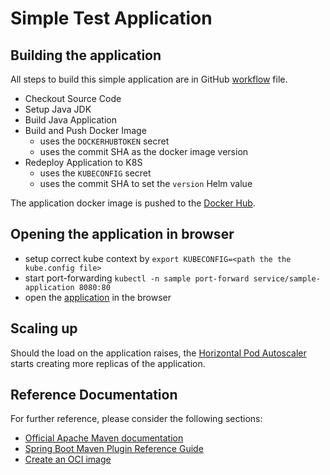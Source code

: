# Simple Test Application

## Building the application

All steps to build this simple application are in GitHub [workflow](.github/workflows/bulid.yaml) file.

* Checkout Source Code
* Setup Java JDK
* Build Java Application
* Build and Push Docker Image
  * uses the `DOCKERHUBTOKEN` secret
  * uses the commit SHA as the docker image version
* Redeploy Application to K8S
  * uses the `KUBECONFIG` secret
  * uses the commit SHA to set the `version` Helm value

The application docker image is pushed to the [Docker Hub](https://hub.docker.com/repository/docker/sadovnikov/sample-app/general).

## Opening the application in browser

* setup correct kube context by `export KUBECONFIG=<path the the kube.config file>`
* start port-forwarding `kubectl -n sample port-forward service/sample-application 8080:80`
* open the [application](http://127.0.0.1:8080/hello?name=Reviewer) in the browser


## Scaling up

Should the load on the application raises, the [Horizontal Pod Autoscaler](helm/templates/deployment.yaml) starts
creating more replicas of the application.

## Reference Documentation
For further reference, please consider the following sections:

* [Official Apache Maven documentation](https://maven.apache.org/guides/index.html)
* [Spring Boot Maven Plugin Reference Guide](https://docs.spring.io/spring-boot/docs/3.0.6/maven-plugin/reference/html/)
* [Create an OCI image](https://docs.spring.io/spring-boot/docs/3.0.6/maven-plugin/reference/html/#build-image)
